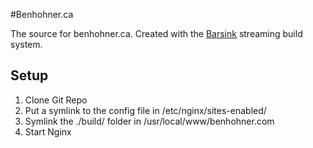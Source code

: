 #Benhohner.ca

The source for benhohner.ca.
Created with the [Barsink](https://github.com/benhohner/barsink) streaming build system.

## Setup
1. Clone Git Repo
2. Put a symlink to the config file in /etc/nginx/sites-enabled/
3. Symlink the ./build/ folder in /usr/local/www/benhohner.com
4. Start Nginx
